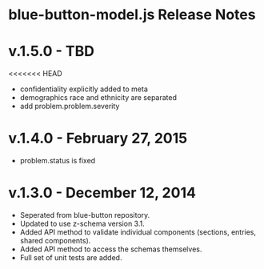 # blue-button-model.js Release Notes

# v.1.5.0 - TBD
<<<<<<< HEAD
- confidentiality explicitly added to meta
- demographics race and ethnicity are separated
- add problem.problem.severity

# v.1.4.0 - February 27, 2015
- problem.status is fixed

# v.1.3.0 - December 12, 2014
- Seperated from blue-button repository.
- Updated to use z-schema version 3.1.
- Added API method to validate individual components (sections, entries, shared components).
- Added API method to access the schemas themselves.
- Full set of unit tests are added.
